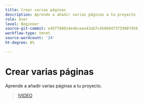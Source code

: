 ```yaml
---
title: Crear varias páginas
description: Aprende a añadir varias páginas a tu proyecto
role: User
level: Beginner
source-git-commit: e45ff88014e4bceea43ab7c45069d73f29987459
workflow-type: tm+mt
source-wordcount: '24'
ht-degree: 0%

---
```


# Crear varias páginas

Aprende a añadir varias páginas a tu proyecto.

>[!VIDEO](https://video.tv.adobe.com/v/3420215?quality=12&learn=on&hidetitle=true)
